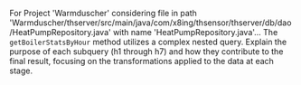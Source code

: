 For Project 'Warmduscher' considering file in path 'Warmduscher/thserver/src/main/java/com/x8ing/thsensor/thserver/db/dao/HeatPumpRepository.java' with name 'HeatPumpRepository.java'... 
The `getBoilerStatsByHour` method utilizes a complex nested query. Explain the purpose of each subquery (h1 through h7) and how they contribute to the final result, focusing on the transformations applied to the data at each stage.